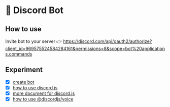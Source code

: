 # 🤖 Discord Bot

## How to use

Invite bot to your server 👉 https://discord.com/api/oauth2/authorize?client_id=969575524584284161&permissions=8&scope=bot%20applications.commands

## Experiment

-   [x] [create bot](https://discord.com/developers/applications)
-   [x] [how to use discord.js](https://discordjs.guide/preparations/#installing-node-js)
-   [x] [more document for discord.js](https://discord.js.org/#/docs/discord.js/stable/general/welcome)
-   [x] [how to use @discordjs/voice](https://discordjs.guide/voice/#installation)
